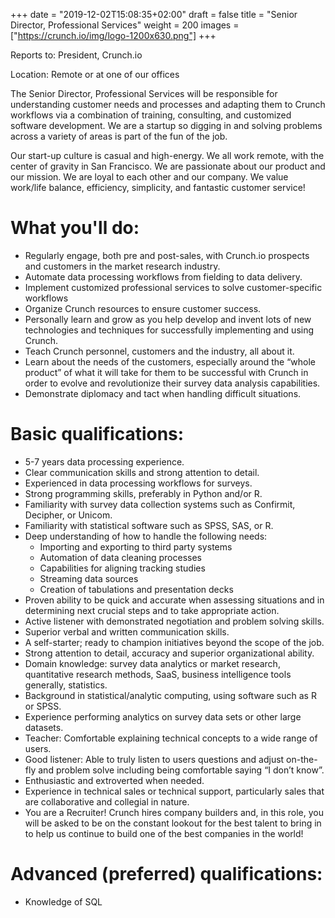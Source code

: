 +++
date = "2019-12-02T15:08:35+02:00"
draft = false
title = "Senior Director, Professional Services"
weight = 200
images = ["https://crunch.io/img/logo-1200x630.png"]
+++

Reports to: President, Crunch.io

Location: Remote or at one of our offices

The Senior Director, Professional Services will be responsible for understanding customer needs and processes and adapting them to Crunch workflows via a combination of training, consulting, and customized software development. We are a startup so digging in and solving problems across a variety of areas is part of the fun of the job.

Our start-up culture is casual and high-energy. We all work remote, with the center of gravity in San Francisco. We are passionate about our product and our mission. We are loyal to each other and our company. We value work/life balance, efficiency, simplicity, and fantastic customer service!

# What you'll do:

- Regularly engage, both pre and post-sales, with Crunch.io prospects and customers in the market research industry.
- Automate data processing workflows from fielding to data delivery.
- Implement customized professional services to solve customer-specific workflows
- Organize Crunch resources to ensure customer success.
- Personally learn and grow as you help develop and invent lots of new technologies and techniques for successfully implementing and using Crunch. 
- Teach Crunch personnel, customers and the industry, all about it.
- Learn about the needs of the customers, especially around the “whole product” of what it will take for them to be successful with Crunch in order to evolve and revolutionize their survey data analysis capabilities.
- Demonstrate diplomacy and tact when handling difficult situations.

# Basic qualifications:

- 5-7 years data processing experience.
- Clear communication skills and strong attention to detail.
- Experienced in data processing workflows for surveys.
- Strong programming skills, preferably in Python and/or R.
- Familiarity with survey data collection systems such as Confirmit, Decipher, or Unicom.
- Familiarity with statistical software such as SPSS, SAS, or R.
- Deep understanding of how to handle the following needs:
  - Importing and exporting to third party systems
  - Automation of data cleaning processes
  - Capabilities for aligning tracking studies
  - Streaming data sources
  - Creation of tabulations and presentation decks
- Proven ability to be quick and accurate when assessing situations and in determining next crucial steps and to take appropriate action.
- Active listener with demonstrated negotiation and problem solving skills.
- Superior verbal and written communication skills.
- A self-starter; ready to champion initiatives beyond the scope of the job.
- Strong attention to detail, accuracy and superior organizational ability.
- Domain knowledge: survey data analytics or market research, quantitative research methods, SaaS, business intelligence tools generally, statistics.
- Background in statistical/analytic computing, using software such as R or SPSS.
- Experience performing analytics on survey data sets or other large datasets.
- Teacher: Comfortable explaining technical concepts to a wide range of users.
- Good listener: Able to truly listen to users questions and adjust on-the-fly and
problem solve including being comfortable saying “I don’t know”.
- Enthusiastic and extroverted when needed.
- Experience in technical sales or technical support, particularly sales that are
collaborative and collegial in nature.
- You are a Recruiter! Crunch hires company builders and, in this role, you will be
asked to be on the constant lookout for the best talent to bring in to help us
continue to build one of the best companies in the world!

# Advanced (preferred) qualifications:

- Knowledge of SQL